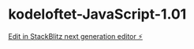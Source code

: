 # kodeloftet-JavaScript-1.01

[Edit in StackBlitz next generation editor ⚡️](https://stackblitz.com/~/github.com/CC3636-IV/kodeloftet-JavaScript-1.01)
